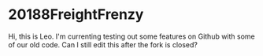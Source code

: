 # 20188FreightFrenzy

Hi, this is Leo. I'm currenting testing out some features on Github with some of our old code. Can I still edit this after the fork is closed?